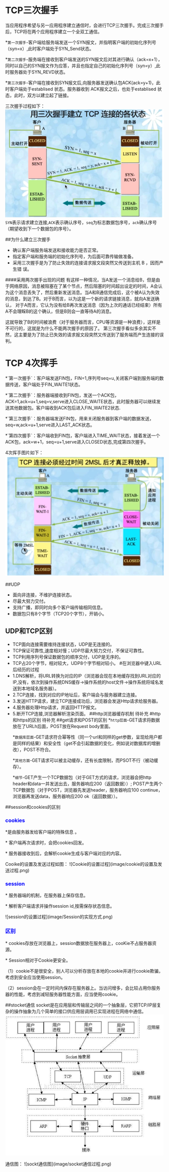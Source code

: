 <h1>TCP三次握手</h1>
 当应用程序希望与另一应用程序建立通信时，会进行TCP三次握手。完成三次握手后，TCP将在两个应用程序建立一个全双工通信。

 *`第一次握手`-客户端给服务端发送一个SYN报文，并指明客户端的初始化序列号（syn=x）,此时客户端处于SYN_Send状态。

 *`第二次握手`-服务端在接收到客户端发送的SYN报文后对其进行确认（ack=x+1），同时以自己的SYN报文作为应答，并且也指定自己的初始化序列号（syn=y）,此时服务器处于SYN_REVD状态。

 *`第三次握手`-客户端在接收到SYN报文后,向服务器发送确认包ACK(ack=y+1)，此时客户端处于establised 状态。服务器收到 ACK报文之后，也处于establised 状态，此时，双方以建立起了链接。

 三次握手过程如下：
 		![三次握手](image/三次握手.png)
`SYN`表示请求建立连接,`ACK`表示确认序号，`seq`为标志数据包序号，`ack`确认序号（期望收到下一个数据包的序号）。

##为什么建立三次握手
* 确认客户端服务端发送和接收能力是否正常。
* 指定客户端和服务端的初始化序列号，为后面可靠传输做准备。
* 采用三次握手是为了防止失效的连接请求报文段突然又传送到主机 B ，因而产生错
误。

####采用两次握手出现的问题
有这样一种情况，当A发送一个消息给B，但是由于网络原因，消息被阻塞在了某个节点，然后阻塞的时间超出设定的时间，A会认为这个消息丢失了，然后重新发送消息。当A和B通信完成后，这个被A认为失效的消息，到达了B。对于B而言，以为这是一个新的请求链接消息，就向A发送确认， 对于A而言，它认为没有给B再次发送消息（因为上次的通话已经结束）所有A不会理睬B的这个确认，但是B则会一直等待A的消息。

这就导致了B的时间被浪费（对于服务器而言，CPU等资源是一种浪费），这样是不可行的，这就是为什么不能两次握手的原因了。
第三次握手看似多余其实不然，这主要是为了防止已失效的请求报文段突然又传送到了服务端而产生连接的误判。
<h1>TCP 4次挥手</h1>
*`第一次握手`：客户端发送FIN包，FIN=1,序列号seq=u,关闭客户端到服务端的数据传送，客户端处于FIN_WAITE1状态。
<p>
*`第二次握手`：服务器端接收到FIN包，发送一个ACK包，ACK=1,ack=u+1,seq=v,serve进入CLOSE_WAITE状态，此时服务器可以继续发送其他数据包。客户端收到ACK包后进入FIN_WAITE2状态.
<p>
*`第三次握手`：服务器端发送FIN包，用来关闭服务器到客户端的数据发送，seq=w,ack=u+1,serve进入LAST_ACK状态。
<p>
*`第四次握手`：客户端收到FIN包，客户端进入TIME_WAIT状态，接着发送一个ACK包，ack=w+1，seq=u+1,serve进入CLOSED状态,完成第四次握手。

4次挥手图片如下：
		![四次挥手](image/四次挥手.png)


<!-- 
For full documentation visit 
[mkdocs.org](https://mkdocs.org). -->

##UDP

* 面向非连接，不维护连接状态。
* 尽最大努力交付。
* 支持广播，即同时向多个客户端传输相同信息。
* 数据包只有8个字节（TCP20个字节），开销小。

## UDP和TCP区别
* TCP面向连接需要维持连接状态，UDP是无连接的。
* TCP保证可靠性,速度相对慢；UDP尽最大努力交付，不保证可靠性。
* TCP利用序列号保证数据包的顺序交付，UDP是无序的。
* TCP占20个字节，相对较大，UDP8个字节相对较小。
#在浏览器中键入URL后经历的过程
* 1.DNS解析，将URL转换为对应的IP（浏览器会现在本地缓存找到URL对应的IP,没有，依次到操作系统DNS缓存->操作系统的host文件->操作系统将域名发送到本地域名服务器）。
* 2.TCP连接，找到对应的IP地址后，客户端会与服务器建立连接。
* 3.发送HTTP请求，建立TCP连接成功后，浏览器会发送Http请求给服务器。
* 4.服务器处理Http请求，并返回HTTP报文。
* 5.断开TCP连接,浏览器解析渲染页面。
##http浏览器缓存机制
待补充
#http和https的区别
待补充
##get请求和POST的区别
*`http层面`-GET请求将数据放在了URLh后面，POST放在Request body里面。<p>
*`数据库层面`-GET请求符合幂等性（同一个url和同样的get参数，呈现给用户都是同样的结果）和安全性（get不会引起数据的变化，例如说对数据库的增删改），POST不符合。<p>
*`其他方面`-GET请求可以被主动缓存，还有长度限制，而PSOT不行（被动缓存）。<p>
*`细节`-GET产生一个TCP数据包（对于GET方式的请求，浏览器会把http header和data一并发送出去，服务器响应200（返回数据））;
POST产生两个TCP数据包（对于POST，浏览器先发送header，服务器响应100 continue，浏览器再发送data，服务器响应200 ok（返回数据））。

##session和cookies的区别
<h3 style="color:blue">cookies</h3> 
*是由服务器发给客户端的特殊信息 。<p>
* 客户端再次请求时，会把cookies回发。<p>
* 服务器接收到后，会解析cookie生成与客户端对应的内容。<p>
Cooike的设置及发送过程如图：
![Cookie的设置过程](image/cookie的设置及发送过程.png)
<h3 style="color:blue">session</h3> 
* 服务器端的机制，在服务器上保存信息。<p>
* 解析客户端请求并操作session id,按需保存状态信息。<p>
![session的设置过程](image/Session的实现方式.png)

<h3 style="color:blue">区别</h3> 
* cookies存放在浏览器上，session数据放在服务器上，cooKie不占服务器资源。<p>
* Session相对于Cookie更安全。<p>
（1）cookie不是很安全，别人可以分析存放在本地的cookie并进行cookie欺骗，考虑到安全应当使用session。

（2）session会在一定时间内保存在服务器上。当访问增多，会比较占用你服务器的性能，考虑到减轻服务器性能方面，应当使用cookie。

##stocket通信
socket是在应用层和传输层之间的一个抽象层，它把TCP/IP层复杂的操作抽象为几个简单的接口供应用层调用已实现进程在网络中通信。
![sockt](image/socket.png)
<p>
通信图：	
![sockt通信图](image/socket通信过程.png)